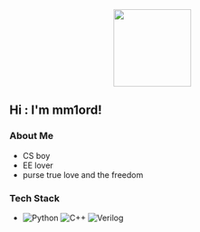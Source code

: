 
<div align="center"> <img height="137px" src="https://github-readme-stats.vercel.app/api?username=sun0225SUN&hide_title=true&hide_border=true&show_icons=trueline_height=21&text_color=000&icon_color=000&bg_color=0,ea6161,ffc64d,fffc4d,52fa5a&theme=graywhite" /> </div>

## Hi : I'm mm1ord!

###  About Me

- CS boy
- EE lover
- purse true love and the freedom

### Tech Stack

- ![Python](https://img.shields.io/badge/-Python-333333?style=flat&logo=python) 
  ![C++](https://img.shields.io/badge/-C++-333333?style=flat&logo=c++)
  ![Verilog](https://img.shields.io/badge/-Verilog-333333?style=flat&logo=verilog)
